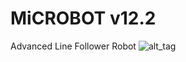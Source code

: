 # MiCROBOT v12.2
Advanced Line Follower Robot
![alt_tag](https://raw.githubusercontent.com/julkifli/microbot_v12.2/edit/master/images/DIAGRAM-MICROBOT-V12.2.png)
